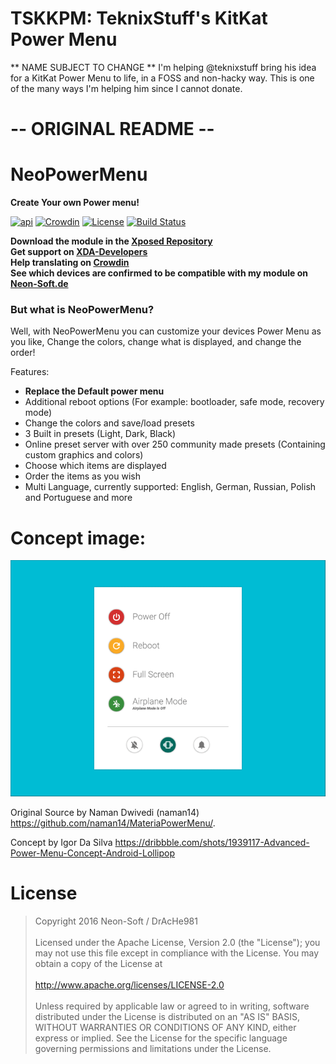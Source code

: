 # TSKKPM: TeknixStuff's KitKat Power Menu
** NAME SUBJECT TO CHANGE **
I'm helping @teknixstuff bring his idea for a KitKat Power Menu to life, in a FOSS and non-hacky way. This is one of the many ways I'm helping him since I cannot donate.

# -- ORIGINAL README --
# NeoPowerMenu
**Create Your own Power menu!**

[![api](https://img.shields.io/badge/api-16%2B-brightgreen.svg)]()
[![Crowdin](https://d322cqt584bo4o.cloudfront.net/neopowermenu/localized.svg)](https://crowdin.com/project/neopowermenu)
[![License](https://img.shields.io/badge/License-Apache%202.0-brightgreen.svg)](http://www.apache.org/licenses/LICENSE-2.0)
[![Build Status](https://travis-ci.org/DrAcHe981/NeoPowerMenu.svg?branch=master)](https://travis-ci.org/DrAcHe981/NeoPowerMenu)

**Download the module in the [Xposed Repository](https://repo.xposed.info/module/de.NeonSoft.neopowermenu)**<br>
**Get support on [XDA-Developers](http://forum.xda-developers.com/xposed/modules/mod-neopowermenu-t3324581)**<br>
**Help translating on [Crowdin](https://crowdin.com/project/neopowermenu)**<br>
**See which devices are confirmed to be compatible with my module on [Neon-Soft.de](https://neon-soft.de/page/npm/#devices)**

### But what is NeoPowerMenu?
Well, with NeoPowerMenu you can customize your devices Power Menu as you like,
Change the colors, change what is displayed, and change the order!

Features:
* **Replace the Default power menu**
* Additional reboot options (For example: bootloader, safe mode, recovery mode)
* Change the colors and save/load presets
* 3 Built in presets (Light, Dark, Black)
* Online preset server with over 250 community made presets (Containing custom graphics and colors)
* Choose which items are displayed
* Order the items as you wish
* Multi Language, currently supported: English, German, Russian, Polish and Portuguese and more

Concept image:
===============
![alt tag](https://raw.githubusercontent.com/DrAcHe981/NeoPowerMenu/master/demo.gif)

 Original Source by Naman Dwivedi (naman14)
 https://github.com/naman14/MateriaPowerMenu/.
 
 Concept by Igor Da Silva
 https://dribbble.com/shots/1939117-Advanced-Power-Menu-Concept-Android-Lollipop﻿


License
===============
>Copyright 2016 Neon-Soft / DrAcHe981<br><br>
>Licensed under the Apache License, Version 2.0 (the "License");
you may not use this file except in compliance with the License.
You may obtain a copy of the License at<br><br>
>http://www.apache.org/licenses/LICENSE-2.0<br><br>
>Unless required by applicable law or agreed to in writing, software
distributed under the License is distributed on an "AS IS" BASIS,
WITHOUT WARRANTIES OR CONDITIONS OF ANY KIND, either express or implied.
See the License for the specific language governing permissions and
limitations under the License.
